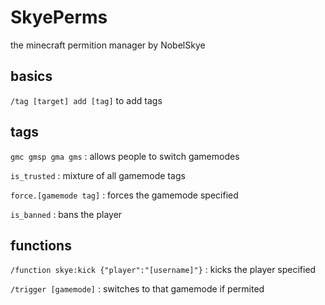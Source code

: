 # SkyePerms
the minecraft permition manager by NobelSkye


## basics
```/tag [target] add [tag]``` to add tags


## tags
```gmc gmsp gma gms``` : allows people to switch gamemodes

```is_trusted``` : mixture of all gamemode tags

```force.[gamemode tag]``` : forces the gamemode specified

```is_banned``` : bans the player


## functions
```/function skye:kick {"player":"[username]"}``` : kicks the player specified

```/trigger [gamemode]``` : switches to that gamemode if permited
